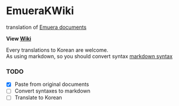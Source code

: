 # EmueraKWiki
translation of [Emuera documents](https://osdn.net/projects/emuera/wiki/FrontPage, "original documents")

**View [Wiki](https://github.com/mosochu/EmueraKWiki/wiki)**

Every translations to Korean are welcome.  
As using markdown, so you should convert syntax [markdown syntax](https://gist.github.com/ihoneymon/652be052a0727ad59601, "Korean Reference") 

### TODO
- [x] Paste from original documents
- [ ] Convert syntaxes to markdown
- [ ] Translate to Korean
